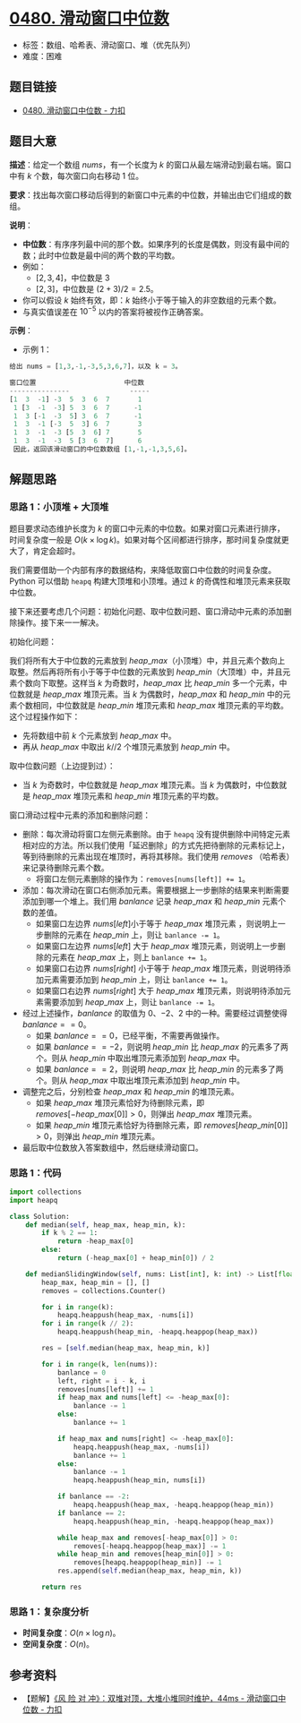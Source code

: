 # [0480. 滑动窗口中位数](https://leetcode.cn/problems/sliding-window-median/)

- 标签：数组、哈希表、滑动窗口、堆（优先队列）
- 难度：困难

## 题目链接

- [0480. 滑动窗口中位数 - 力扣](https://leetcode.cn/problems/sliding-window-median/)

## 题目大意

**描述**：给定一个数组 $nums$，有一个长度为 $k$ 的窗口从最左端滑动到最右端。窗口中有 $k$ 个数，每次窗口向右移动 $1$ 位。

**要求**：找出每次窗口移动后得到的新窗口中元素的中位数，并输出由它们组成的数组。

**说明**：

- **中位数**：有序序列最中间的那个数。如果序列的长度是偶数，则没有最中间的数；此时中位数是最中间的两个数的平均数。
- 例如：
  - $[2,3,4]$，中位数是 $3$
  - $[2,3]$，中位数是 $(2 + 3) / 2 = 2.5$。
- 你可以假设 $k$ 始终有效，即：$k$ 始终小于等于输入的非空数组的元素个数。
- 与真实值误差在 $10 ^ {-5}$ 以内的答案将被视作正确答案。

**示例**：

- 示例 1：

```python
给出 nums = [1,3,-1,-3,5,3,6,7]，以及 k = 3。

窗口位置                      中位数
---------------               -----
[1  3  -1] -3  5  3  6  7       1
 1 [3  -1  -3] 5  3  6  7      -1
 1  3 [-1  -3  5] 3  6  7      -1
 1  3  -1 [-3  5  3] 6  7       3
 1  3  -1  -3 [5  3  6] 7       5
 1  3  -1  -3  5 [3  6  7]      6
 因此，返回该滑动窗口的中位数数组 [1,-1,-1,3,5,6]。
```

## 解题思路

### 思路 1：小顶堆 + 大顶堆

题目要求动态维护长度为 $k$ 的窗口中元素的中位数。如果对窗口元素进行排序，时间复杂度一般是 $O(k \times \log k)$。如果对每个区间都进行排序，那时间复杂度就更大了，肯定会超时。

我们需要借助一个内部有序的数据结构，来降低取窗口中位数的时间复杂度。Python 可以借助 `heapq` 构建大顶堆和小顶堆。通过 $k$ 的奇偶性和堆顶元素来获取中位数。

接下来还要考虑几个问题：初始化问题、取中位数问题、窗口滑动中元素的添加删除操作。接下来一一解决。

初始化问题：

我们将所有大于中位数的元素放到 $heap\_max$（小顶堆）中，并且元素个数向上取整。然后再将所有小于等于中位数的元素放到 $heap\_min$（大顶堆）中，并且元素个数向下取整。这样当 $k$ 为奇数时，$heap\_max$ 比 $heap\_min$ 多一个元素，中位数就是 $heap\_max$ 堆顶元素。当 $k$ 为偶数时，$heap\_max$ 和 $heap\_min$ 中的元素个数相同，中位数就是 $heap\_min$ 堆顶元素和 $heap\_max$ 堆顶元素的平均数。这个过程操作如下：

- 先将数组中前 $k$ 个元素放到 $heap\_max$ 中。
- 再从 $heap\_max$ 中取出 $k // 2$ 个堆顶元素放到 $heap\_min$ 中。

取中位数问题（上边提到过）：

- 当 $k$ 为奇数时，中位数就是 $heap\_max$ 堆顶元素。当 $k$ 为偶数时，中位数就是 $heap\_max$ 堆顶元素和 $heap\_min$ 堆顶元素的平均数。

窗口滑动过程中元素的添加和删除问题：

- 删除：每次滑动将窗口左侧元素删除。由于 `heapq` 没有提供删除中间特定元素相对应的方法。所以我们使用「延迟删除」的方式先把待删除的元素标记上，等到待删除的元素出现在堆顶时，再将其移除。我们使用 $removes$ （哈希表）来记录待删除元素个数。
  - 将窗口左侧元素删除的操作为：`removes[nums[left]] += 1`。
- 添加：每次滑动在窗口右侧添加元素。需要根据上一步删除的结果来判断需要添加到哪一个堆上。我们用 $banlance$ 记录 $heap\_max$ 和 $heap\_min$ 元素个数的差值。
  - 如果窗口左边界 $nums[left]$小于等于 $heap\_max$ 堆顶元素 ，则说明上一步删除的元素在 $heap\_min$ 上，则让 `banlance -= 1`。
  - 如果窗口左边界 $nums[left]$ 大于 $heap\_max$ 堆顶元素，则说明上一步删除的元素在 $heap\_max$ 上，则上 `banlance += 1`。
  - 如果窗口右边界 $nums[right]$ 小于等于 $heap\_max$ 堆顶元素，则说明待添加元素需要添加到 $heap\_min$ 上，则让 `banlance += 1`。
  - 如果窗口右边界 $nums[right]$ 大于 $heap\_max$ 堆顶元素，则说明待添加元素需要添加到 $heap\_max$ 上，则让 `banlance -= 1`。
- 经过上述操作，$banlance$ 的取值为 $0$、$-2$、$2$ 中的一种。需要经过调整使得 $banlance == 0$。
  - 如果 $banlance == 0$，已经平衡，不需要再做操作。
  - 如果 $banlance == -2$，则说明 $heap\_min$ 比 $heap\_max$ 的元素多了两个。则从 $heap\_min$ 中取出堆顶元素添加到 $heap\_max$ 中。 
  - 如果 $banlance == 2$，则说明 $heap\_max$ 比 $heap\_min$ 的元素多了两个。则从 $heap\_max$ 中取出堆顶元素添加到 $heap\_min$ 中。
- 调整完之后，分别检查 $heap\_max$ 和 $heap\_min$ 的堆顶元素。
  - 如果 $heap\_max$ 堆顶元素恰好为待删除元素，即 $removes[-heap\_max[0]] > 0$，则弹出 $heap\_max$ 堆顶元素。
  - 如果 $heap\_min$ 堆顶元素恰好为待删除元素，即 $removes[heap\_min[0]] > 0$，则弹出 $heap\_min$ 堆顶元素。
- 最后取中位数放入答案数组中，然后继续滑动窗口。

### 思路 1：代码

```python
import collections
import heapq

class Solution:
    def median(self, heap_max, heap_min, k):
        if k % 2 == 1:
            return -heap_max[0]
        else:
            return (-heap_max[0] + heap_min[0]) / 2

    def medianSlidingWindow(self, nums: List[int], k: int) -> List[float]:
        heap_max, heap_min = [], []
        removes = collections.Counter()

        for i in range(k):
            heapq.heappush(heap_max, -nums[i])
        for i in range(k // 2):
            heapq.heappush(heap_min, -heapq.heappop(heap_max))

        res = [self.median(heap_max, heap_min, k)]

        for i in range(k, len(nums)):
            banlance = 0
            left, right = i - k, i
            removes[nums[left]] += 1
            if heap_max and nums[left] <= -heap_max[0]:
                banlance -= 1
            else:
                banlance += 1

            if heap_max and nums[right] <= -heap_max[0]:
                heapq.heappush(heap_max, -nums[i])
                banlance += 1
            else:
                banlance -= 1
                heapq.heappush(heap_min, nums[i])

            if banlance == -2:
                heapq.heappush(heap_max, -heapq.heappop(heap_min))
            if banlance == 2:
                heapq.heappush(heap_min, -heapq.heappop(heap_max))

            while heap_max and removes[-heap_max[0]] > 0:
                removes[-heapq.heappop(heap_max)] -= 1
            while heap_min and removes[heap_min[0]] > 0:
                removes[heapq.heappop(heap_min)] -= 1
            res.append(self.median(heap_max, heap_min, k))

        return res
```

### 思路 1：复杂度分析

- **时间复杂度**：$O(n \times \log n)$。
- **空间复杂度**：$O(n)$。

## 参考资料

- 【题解】[《风 险 对 冲》：双堆对顶，大堆小堆同时维护，44ms - 滑动窗口中位数 - 力扣](https://leetcode.cn/problems/sliding-window-median/solution/feng-xian-dui-chong-shuang-dui-dui-ding-hq1dt/)
